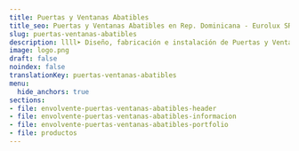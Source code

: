 ```yaml
---
title: Puertas y Ventanas Abatibles
title_seo: Puertas y Ventanas Abatibles en Rep. Dominicana - Eurolux SRL
slug: puertas-ventanas-abatibles
description: llll➤ Diseño, fabricación e instalación de Puertas y Ventanas Abatibles ✅ y todo tipo de envolvente y fachada ligera para su proyecto.
image: logo.png
draft: false
noindex: false
translationKey: puertas-ventanas-abatibles
menu:
  hide_anchors: true
sections:
- file: envolvente-puertas-ventanas-abatibles-header
- file: envolvente-puertas-ventanas-abatibles-informacion
- file: envolvente-puertas-ventanas-abatibles-portfolio
- file: productos
---
```

